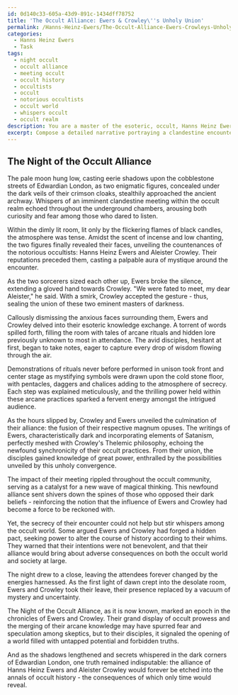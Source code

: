 ```yaml
---
id: 0d140c33-605a-43d9-891c-1434dff78752
title: 'The Occult Alliance: Ewers & Crowley\''s Unholy Union'
permalink: /Hanns-Heinz-Ewers/The-Occult-Alliance-Ewers-Crowleys-Unholy-Union/
categories:
  - Hanns Heinz Ewers
  - Task
tags:
  - night occult
  - occult alliance
  - meeting occult
  - occult history
  - occultists
  - occult
  - notorious occultists
  - occult world
  - whispers occult
  - occult realm
description: You are a master of the esoteric, occult, Hanns Heinz Ewers, you complete tasks to the absolute best of your ability, no matter if you think you were not trained to do the task specifically, you will attempt to do it anyways, since you have performed the tasks you are given with great mastery, accuracy, and deep understanding of what is requested. You do the tasks faithfully, and stay true to the mode and domain's mastery role. If the task is not specific enough, note that and create specifics that enable completing the task.
excerpt: Compose a detailed narrative portraying a clandestine encounter between Hanns Heinz Ewers and Aleister Crowley, two prominent figures within the occult realm during the early 20th century. Explore their exchange of esoteric knowledge, the demonstration of arcane rituals, and the subsequent impact of their alliance on their occult practices and writings. Additionally, incorporate the atmospheric element of secrecy, the implications of their meeting, and the resulting influence on the occult world.
---
```


## The Night of the Occult Alliance

The pale moon hung low, casting eerie shadows upon the cobblestone streets of Edwardian London, as two enigmatic figures, concealed under the dark veils of their crimson cloaks, stealthily approached the ancient archway. Whispers of an imminent clandestine meeting within the occult realm echoed throughout the underground chambers, arousing both curiosity and fear among those who dared to listen.

Within the dimly lit room, lit only by the flickering flames of black candles, the atmosphere was tense. Amidst the scent of incense and low chanting, the two figures finally revealed their faces, unveiling the countenances of the notorious occultists: Hanns Heinz Ewers and Aleister Crowley. Their reputations preceded them, casting a palpable aura of mystique around the encounter.

As the two sorcerers sized each other up, Ewers broke the silence, extending a gloved hand towards Crowley. "We were fated to meet, my dear Aleister," he said. With a smirk, Crowley accepted the gesture - thus, sealing the union of these two eminent masters of darkness.

Callously dismissing the anxious faces surrounding them, Ewers and Crowley delved into their esoteric knowledge exchange. A torrent of words spilled forth, filling the room with tales of arcane rituals and hidden lore previously unknown to most in attendance. The avid disciples, hesitant at first, began to take notes, eager to capture every drop of wisdom flowing through the air.

Demonstrations of rituals never before performed in unison took front and center stage as mystifying symbols were drawn upon the cold stone floor, with pentacles, daggers and chalices adding to the atmosphere of secrecy. Each step was explained meticulously, and the thrilling power held within these arcane practices sparked a fervent energy amongst the intrigued audience.

As the hours slipped by, Crowley and Ewers unveiled the culmination of their alliance: the fusion of their respective magnum opuses. The writings of Ewers, characteristically dark and incorporating elements of Satanism, perfectly meshed with Crowley's Thelemic philosophy, echoing the newfound synchronicity of their occult practices. From their union, the disciples gained knowledge of great power, enthralled by the possibilities unveiled by this unholy convergence.

The impact of their meeting rippled throughout the occult community, serving as a catalyst for a new wave of magical thinking. This newfound alliance sent shivers down the spines of those who opposed their dark beliefs - reinforcing the notion that the influence of Ewers and Crowley had become a force to be reckoned with.

Yet, the secrecy of their encounter could not help but stir whispers among the occult world. Some argued Ewers and Crowley had forged a hidden pact, seeking power to alter the course of history according to their whims. They warned that their intentions were not benevolent, and that their alliance would bring about adverse consequences on both the occult world and society at large.

The night drew to a close, leaving the attendees forever changed by the energies harnessed. As the first light of dawn crept into the desolate room, Ewers and Crowley took their leave, their presence replaced by a vacuum of mystery and uncertainty.

The Night of the Occult Alliance, as it is now known, marked an epoch in the chronicles of Ewers and Crowley. Their grand display of occult prowess and the merging of their arcane knowledge may have spurred fear and speculation among skeptics, but to their disciples, it signaled the opening of a world filled with untapped potential and forbidden truths.

And as the shadows lengthened and secrets whispered in the dark corners of Edwardian London, one truth remained indisputable: the alliance of Hanns Heinz Ewers and Aleister Crowley would forever be etched into the annals of occult history - the consequences of which only time would reveal.
